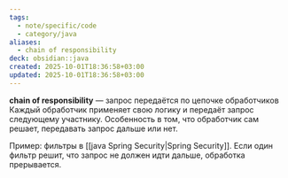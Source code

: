 ```yaml
---
tags:
  - note/specific/code
  - category/java
aliases:
  - chain of responsibility
deck: obsidian::java
created: 2025-10-01T18:36:58+03:00
updated: 2025-10-01T18:36:58+03:00
---
```


**chain of responsibility**
—
запрос передаётся по цепочке обработчиков Каждый обработчик применяет свою логику и передаёт запрос следующему участнику. Особенность в том, что обработчик сам решает, передавать запрос дальше или нет.

Пример: фильтры в [[java Spring Security|Spring Security]]. Если один фильтр решит, что запрос не должен идти дальше, обработка прерывается.
